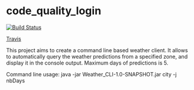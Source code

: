 # code_quality_login

[![Build Status](https://travis-ci.org/leolafon/code_quality_login.svg?branch=develop)](https://travis-ci.org/leolafon/code_quality_login)

[Travis](https://travis-ci.org/leolafon/code_quality_login)

This project aims to create a command line based weather client. It allows to automatically query the weather predictions from a specified zone, and display it in the console output. Maximum days of predictions is 5.

Command line usage:
java -jar Weather_CLI-1.0-SNAPSHOT.jar city -j nbDays